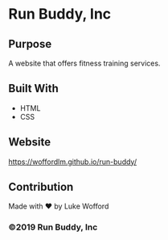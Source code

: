# Run Buddy, Inc

## Purpose
A website that offers fitness training services. 

## Built With
* HTML
* CSS

## Website
https://woffordlm.github.io/run-buddy/

## Contribution
Made with ❤️ by Luke Wofford

### ©️2019 Run Buddy, Inc 
